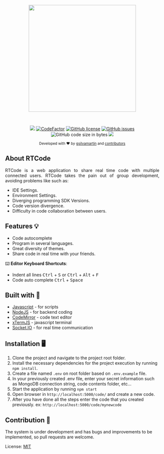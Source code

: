 <p align="center">
  <img src="https://user-images.githubusercontent.com/42881020/70568759-4cb1cb80-1b77-11ea-8366-629121931752.png" width="350">
</p><br>

<p align="center"><a href="https://travis-ci.com/gsilvamartin/rtcode"><image src="https://travis-ci.com/gsilvamartin/RTCode.svg?branch=master" style="max-width:100%"></a> <a href="https://www.codefactor.io/repository/github/gsilvamartin/rtcode/overview/master"><img src="https://www.codefactor.io/repository/github/gsilvamartin/rtcode/badge/master" style="max-width:100%" alt="CodeFactor" /></a> <a href="https://github.com/gsilvamartin/RTCode/blob/master/LICENSE"><img alt="GitHub license" src="https://img.shields.io/github/license/gsilvamartin/RTCode"></a> <a href="https://github.com/gsilvamartin/RTCode/issues"><img alt="GitHub issues" src="https://img.shields.io/github/issues/gsilvamartin/RTCode"></a> <img alt="GitHub code size in bytes" src="https://img.shields.io/github/languages/code-size/gsilvamartin/rtcode"> <a href="https://repl.it/github/gsilvamartin/RTCode"><img src="https://repl.it/badge/github/gsilvamartin/RTCode"></a>
</p>

<p align="center">
  <sub>Developed with ❤︎ by
    <a href="https://github.com/gsilvamartin">gsilvamartin</a> and
    <a href="https://github.com/gsilvamartin/rtcode/graphs/contributors">contributors</a>
  </sub>
</p>

## About RTCode

<p style="text-align: justify">RTCode is a web application to share real time code with multiple connected users. RTCode takes the pain out of group development, avoiding problems like such as:<p>
  
  * IDE Settings.
  * Environment Settings.
  * Diverging programming SDK Versions.
  * Code version divergence.
  * Difficulty in code collaboration between users.

## Features 💡

  * Code autocomplete
  * Program in several languages.
  * Great diversity of themes.
  * Share code in real time with your friends.
  
  ⌨️ **Editor Keyboard Shortcuts**:
  
   - Indent all lines <kbd>Ctrl</kbd> + <kbd>S</kbd>  or  <kbd>Ctrl</kbd> + <kbd>Alt</kbd> + <kbd>F</kbd>
   - Code auto complete <kbd>Ctrl</kbd> + <kbd>Space</kbd>
      
## Built with 🔧

  * [Javascript](https://developer.mozilla.org/en/JavaScript) - for scripts
  * [NodeJS](https://nodejs.org/en/) - for backend coding
  * [CodeMirror](https://github.com/codemirror/CodeMirror) - code text editor
  * [xTermJS](https://github.com/xtermjs/xterm.js/) - javascript terminal
  * [Socket.IO](https://github.com/socketio/socket.io) - for real time communication

## Installation 🖥

1. Clone the project and navigate to the project root folder.
2. Install the necessary dependencies for the project execution by running `npm install`.
3. Create a file named `.env` on root folder based on `.env.example` file.
4. In your previously created .env file, enter your secret information such as MongoDB connection string, code contents folder, etc...
5. Start the application by running `npm start`
6. Open browser in `http://localhost:5000/code/` and create a new code.
7. After you have done all the steps enter the code that you created previously. ex: `http://localhost:5000/code/mynewcode`

## Contribution 🥰
The system is under development and has bugs and improvements to be implemented, so pull requests are welcome.

License: 
[MIT](https://choosealicense.com/licenses/mit/)
